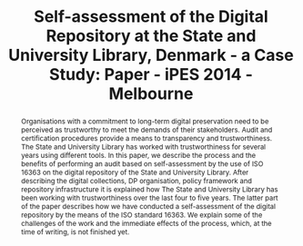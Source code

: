 ---
abstract: 'Organisations with a commitment to long-term digital preservation need
  to be perceived as trustworthy to meet the demands of their stakeholders. Audit
  and certification procedures provide a means to transparency and trustworthiness.
  The State and University Library has worked with trustworthiness for several years
  using different tools. In this paper, we describe the process and the benefits of
  performing an audit based on self-assessment by the use of ISO 16363 on the digital
  repository of the State and University Library. After describing the digital collections,
  DP organisation, policy framework and repository infrastructure it is explained
  how The State and University Library has been working with trustworthiness over
  the last four to five years. The latter part of the paper describes how we have
  conducted a self-assessment of the digital repository by the means of the ISO standard
  16363. We explain some of the challenges of the work and the immediate effects of
  the process, which, at the time of writing, is not finished yet. '
creators:
- Elstrøm, Gry
- Junge, Jette
date: null
document_url: https://services.phaidra.univie.ac.at/api/object/o:378128/download
grand_parent: iPRES
institutions: []
keywords:
- iso 16363
- self-assessment
- audit
- metrics
- digital preservation
- metadata
landing_page_url: https://phaidra.univie.ac.at/o:378128
language: eng
layout: publication
license: CC BY-NC-SA 3.0 AT
notes_url: null
parent: iPRES 2014
presentation_url: null
size: 183994
source_name: iPRES
title: 'Self-assessment of the Digital Repository at the State and University Library,
  Denmark - a Case Study: Paper - iPES 2014 - Melbourne'
type: paper
year: 2014
---